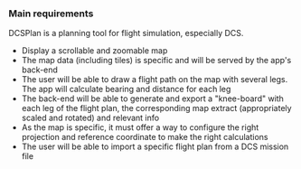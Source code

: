 ### Main requirements

DCSPlan is a planning tool for flight simulation, especially DCS.

- Display a scrollable and zoomable map
- The map data (including tiles) is specific and will be served by the app's back-end
- The user will be able to draw a flight path on the map with several legs. The app will calculate bearing and distance for each leg
- The back-end will be able to generate and export a "knee-board" with each leg of the flight plan, the corresponding map extract (appropriately scaled and rotated) and relevant info
- As the map is specific, it must offer a way to configure the right projection and reference coordinate to make the right calculations
- The user will be able to import a specific flight plan from a DCS mission file
